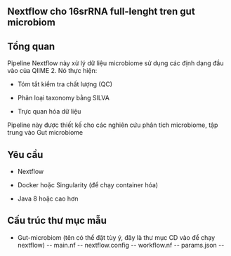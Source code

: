 ## Nextflow cho 16srRNA full-lenght tren gut microbiom

## Tổng quan

Pipeline Nextflow này xử lý dữ liệu microbiome sử dụng các định dạng đầu vào của QIIME 2. Nó thực hiện:

* Tóm tắt kiểm tra chất lượng (QC)

* Phân loại taxonomy bằng SILVA

* Trực quan hóa dữ liệu

Pipeline này được thiết kế cho các nghiên cứu phân tích microbiome, tập trung vào Gut microbiome

## Yêu cầu

* Nextflow

* Docker hoặc Singularity (để chạy container hóa)
* Java 8 hoặc cao hơn
## Cấu trúc thư mục mẫu
- Gut-microbiom (tên có thể đặt tùy ý, đây là thư mục CD vào để chạy nextflow)
 -- main.nf
 -- nextflow.config
 -- workflow.nf
 -- params.json
 -- 

